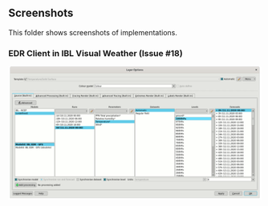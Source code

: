 ## Screenshots

This folder shows screenshots of implementations.

### EDR Client in IBL Visual Weather (Issue #18)
![VW EDR Client](./iandruska-ibl_issue-18.png)
